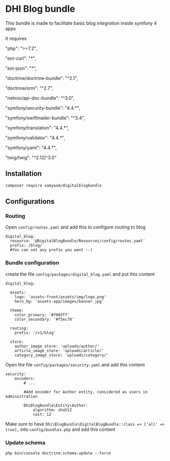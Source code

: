 # DHI Blog bundle

This bundle is made to facilitate basic blog integration inside symfony 4 apps

It requires

"php": ">=7.2",

"ext-curl": "*",

"ext-json": "*",

"doctrine/doctrine-bundle": "^2.1",

"doctrine/orm": "^2.7",

"nelmio/api-doc-bundle": "^3.0",

"symfony/security-bundle": "4.4.*",

"symfony/swiftmailer-bundle": "^3.4",

"symfony/translation": "4.4.*",

"symfony/validator": "4.4.*",

"symfony/yaml": "4.4.*",

"twig/twig": "^2.12|^3.0"

## Installation

```bash
composer require samyasm/digitalblogbundle
```
## Configurations

### Routing

Open ```config/routes.yaml``` and add this to configure routing to blog

```
digital_blog:
  resource: '@DigitalBlogBundle/Resources/config/routes.yaml'
  prefix: /blog/ 
  #You can set any prefix you want :-)
```

### Bundle configuration

create the file ```config/packages/digital_blog.yaml``` and put this content

```
digital_blog:
  
  assets:
    logo: 'assets-front/assets/img/logo.png'
    hero_bg: 'assets-app/images/banner.jpg'
    
  theme:
    color_primary: '#7083ff'
    color_secondary: '#f5ec78'
    
  routing:
    prefix: '/v1/blog'
  
  store:
    author_image_store: 'uploads/author/'
    article_image_store: 'uploads/article/'
    category_image_store: 'uploads/category/'
```

Open the file ```config/packages/security.yaml``` and add this content

```
security:
    encoders:
        # ...
        
        #Add encoder for Author entity, considered as users in administration
        
        DhiBlogBundle\Entity\Author:
            algorithm: sha512
            cost: 12
```

Make sure to have ```Dhi\BlogBundle\DigitalBlogBundle::class => ['all' => true],``` into ```config/bundles.php``` and add this content


### Update schema

```
php bin/console doctrine:schema:update --force
```
